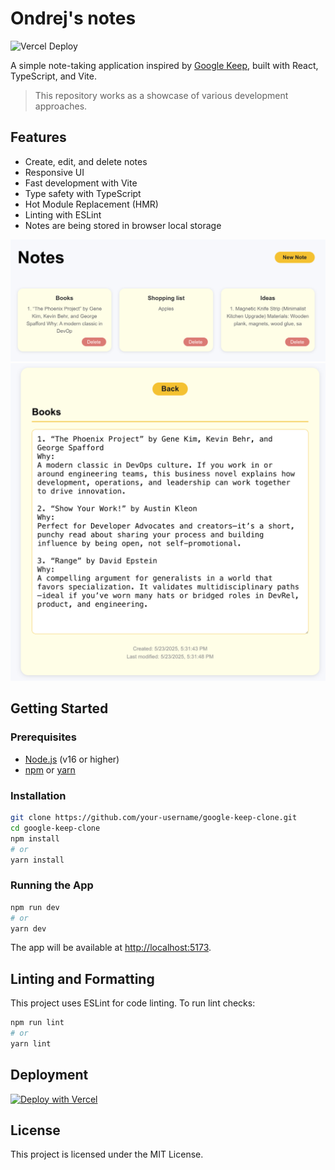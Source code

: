 # Ondrej's notes

![Vercel Deploy](https://deploy-badge.vercel.app/vercel/ondrejs-notes?style=for-the-badge)


A simple note-taking application inspired by [Google Keep](https://keep.google.com/), built with React, TypeScript, and Vite.

> This repository works as a showcase of various development approaches.

## Features

- Create, edit, and delete notes
- Responsive UI
- Fast development with Vite
- Type safety with TypeScript
- Hot Module Replacement (HMR)
- Linting with ESLint
- Notes are being stored in browser local storage

![Listing](./assets/listing.png)
![Detail](./assets/detail.png)

## Getting Started

### Prerequisites

- [Node.js](https://nodejs.org/) (v16 or higher)
- [npm](https://www.npmjs.com/) or [yarn](https://yarnpkg.com/)

### Installation

```bash
git clone https://github.com/your-username/google-keep-clone.git
cd google-keep-clone
npm install
# or
yarn install
```

### Running the App

```bash
npm run dev
# or
yarn dev
```

The app will be available at [http://localhost:5173](http://localhost:5173).

## Linting and Formatting

This project uses ESLint for code linting. To run lint checks:

```bash
npm run lint
# or
yarn lint
```

## Deployment

[![Deploy with Vercel](https://vercel.com/button)](https://vercel.com/new/clone?repository-url=https%3A%2F%2Fgithub.com%2FSimply007%2Fondrejs-notes)

## License

This project is licensed under the MIT License.
